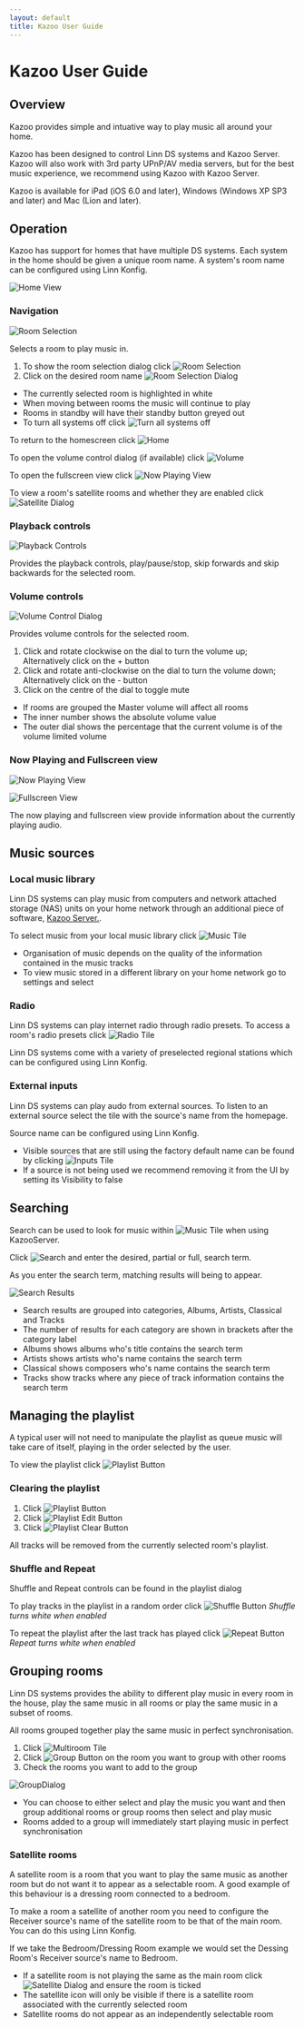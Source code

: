 ```yaml
---
layout: default
title: Kazoo User Guide
---
```


# Kazoo User Guide

## Overview

Kazoo provides simple and intuative way to play music all around your home.

Kazoo has been designed to control Linn DS systems and Kazoo Server. Kazoo will also work with 3rd party UPnP/AV media servers, but for the best music experience, we recommend using Kazoo with Kazoo Server.

Kazoo is available for iPad (iOS 6.0 and later), Windows (Windows XP SP3 and later) and Mac (Lion and later).

## Operation

Kazoo has support for homes that have multiple DS systems. Each system in the home should be given a unique room name. A system's room name can be configured using Linn Konfig.

![Home View](images/HomeView.jpg)

### Navigation

![Room Selection](images/RoomName.png)

Selects a room to play music in.

1. To show the room selection dialog click ![Room Selection](images/RoomName.png)
2. Click on the desired room name ![Room Selection Dialog](images/RoomSelectionDialog.png)

* The currently selected room is highlighted in white
* When moving between rooms the music will continue to play
* Rooms in standby will have their standby button greyed out
* To turn all systems off click ![Turn all systems off](images/TurnAllSystemsOff.png)

To return to the homescreen click ![Home](images/Home.png)

To open the volume control dialog (if available) click ![Volume](images/Volume.png)

To open the fullscreen view click ![Now Playing View](images/NowPlayingView.png)

To view a room's satellite rooms and whether they are enabled click ![Satellite Dialog](images/SatelliteButton.png)


### Playback controls

![Playback Controls](images/PlaybackControls.png)

Provides the playback controls, play/pause/stop, skip forwards and skip backwards for the selected room.

### Volume controls

![Volume Control Dialog](images/VolumeControlDialog.png)

Provides volume controls for the selected room.

1. Click and rotate clockwise on the dial to turn the volume up; Alternatively click on the + button
2. Click and rotate anti-clockwise on the dial to turn the volume down; Alternatively click on the - button
3. Click on the centre of the dial to toggle mute

* If rooms are grouped the Master volume will affect all rooms
* The inner number shows the absolute volume value
* The outer dial shows the percentage that the current volume is of the volume limited volume

### Now Playing and Fullscreen view

![Now Playing View](images/NowPlayingView.png)

![Fullscreen View](images/FullscreenView.png)

The now playing and fullscreen view provide information about the currently playing audio.

## Music sources

### Local music library

Linn DS systems can play music from computers and network attached storage (NAS) units on your home network through an additional piece of software, [Kazoo Server.](http://oss.linn.co.uk/trac/wiki/KazooServerManual).

To select music from your local music library click ![Music Tile](images/MusicTile.png)

* Organisation of music depends on the quality of the information contained in the music tracks
* To view music stored in a different library on your home network go to settings and select 

### Radio

Linn DS systems can play internet radio through radio presets. To access a room's radio presets click ![Radio Tile](images/RadioTile.png)

Linn DS systems come with a variety of preselected regional stations which can be configured using Linn Konfig.

### External inputs

Linn DS systems can play audo from external sources. To listen to an external source select the tile with the source's name from the homepage.

Source name can be configured using Linn Konfig.

* Visible sources that are still using the factory default name can be found by clicking ![Inputs Tile](images/InputsTile.png)
* If a source is not being used we recommend removing it from the UI by setting its Visibility to false

## Searching

Search can be used to look for music within ![Music Tile](images/MusicTile.png) when using KazooServer.

Click ![Search](images/Search.png) and enter the desired, partial or full, search term.

As you enter the search term, matching results will being to appear.

![Search Results](images/SearchResults.png)

* Search results are grouped into categories, Albums, Artists, Classical and Tracks
* The number of results for each category are shown in brackets after the category label
* Albums shows albums who's title contains the search term
* Artists shows artists who's name contains the search term
* Classical shows composers who's name contains the search term
* Tracks show tracks where any piece of track information contains the search term

## Managing the playlist

A typical user will not need to manipulate the playlist as queue music will take care of itself, playing in the order selected by the user.

To view the playlist click ![Playlist Button](images/PlaylistButton.png)

### Clearing the playlist

1. Click ![Playlist Button](images/PlaylistButton.png)
2. Click ![Playlist Edit Button](images/PlaylistEditButton.png)
3. Click ![Playlist Clear Button](images/PlaylistClearButton.png)

All tracks will be removed from the currently selected room's playlist.

### Shuffle and Repeat

Shuffle and Repeat controls can be found in the playlist dialog

To play tracks in the playlist in a random order click ![Shuffle Button](images/Shuffle.png)
*Shuffle turns white when enabled*

To repeat the playlist after the last track has played click ![Repeat Button](images/Repeat.png)
*Repeat turns white when enabled*

## Grouping rooms

Linn DS systems provides the ability to different play music in every room in the house, play the same music in all rooms or play the same music in a subset of rooms.

All rooms grouped together play the same music in perfect synchronisation.

1. Click ![Multiroom Tile](images/MultiroomTile.png)
2. Click ![Group Button](images/GroupButton.png) on the room you want to group with other rooms
3. Check the rooms you want to add to the group

![GroupDialog](images/GroupDialog.png)

* You can choose to either select and play the music you want and then group additional rooms or group rooms then select and play music
* Rooms added to a group will immediately start playing music in perfect synchronisation

### Satellite rooms

A satellite room is a room that you want to play the same music as another room but do not want it to appear as a selectable room. A good example of this behaviour is a dressing room connected to a bedroom.

To make a room a satellite of another room you need to configure the Receiver source's name of the satellite room to be that of the main room. You can do this using Linn Konfig.

If we take the Bedroom/Dressing Room example we would set the Dessing Room's Receiver source's name to Bedroom.

* If a satellite room is not playing the same as the main room click ![Satellite Dialog](images/SatelliteButton.png) and ensure the room is ticked
* The satellite icon will only be visible if there is a satellite room associated with the currently selected room
* Satellite rooms do not appear as an independently selectable room









